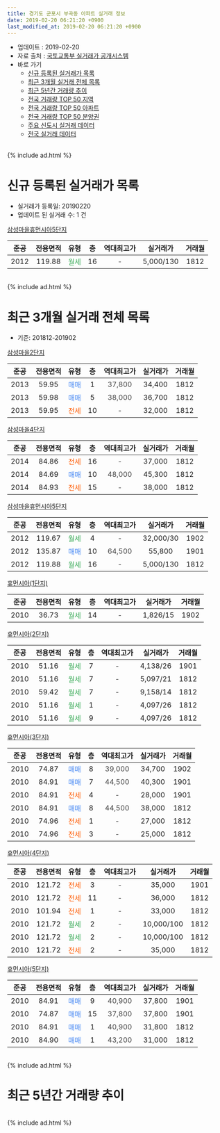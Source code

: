 ```yaml
---
title: 경기도 군포시 부곡동 아파트 실거래 정보
date: 2019-02-20 06:21:20 +0900
last_modified_at: 2019-02-20 06:21:20 +0900
---
```


* 업데이트 : 2019-02-20
* 자료 출처 : [국토교통부 실거래가 공개시스템](http://rt.molit.go.kr)
* 바로 가기
    * [신규 등록된 실거래가 목록](#신규-등록된-실거래가-목록)
    * [최근 3개월 실거래 전체 목록](#최근-3개월-실거래-전체-목록)
    * [최근 5년간 거래량 추이](#최근-5년간-거래량-추이)
    * [전국 거래량 TOP 50 지역](https://inasie.github.io/apt-trade-info/최근-3개월-전국에서-가장-거래가-많이-발생한-지역)
    * [전국 거래량 TOP 50 아파트](https://inasie.github.io/apt-trade-info/최근-3개월-전국에서-가장-거래가-많이-발생한-아파트)
    * [전국 거래량 TOP 50 분양권](https://inasie.github.io/apt-trade-info/최근-3개월-전국에서-가장-거래가-많이-발생한-분양권)
    * [주요 신도시 실거래 데이터](https://inasie.github.io/apt-trade-info/주요-신도시)
    * [전국 실거래 데이터](https://inasie.github.io/apt-trade-info/전국)
<br>
{% include ad.html %}
<br>

# 신규 등록된 실거래가 목록
* 실거래가 등록일: 20190220
* 업데이트 된 실거래 수: 1 건


[삼성마을휴먼시아5단지](https://search.naver.com/search.naver?query=%EA%B2%BD%EA%B8%B0%EB%8F%84+%EA%B5%B0%ED%8F%AC%EC%8B%9C+%EB%B6%80%EA%B3%A1%EB%8F%99+%EC%82%BC%EC%84%B1%EB%A7%88%EC%9D%84%ED%9C%B4%EB%A8%BC%EC%8B%9C%EC%95%845%EB%8B%A8%EC%A7%80)

|준공|전용면적|유형|층|역대최고가|실거래가|거래월|
|:---:|:---:|:---:|:---:|:---:|:---:|:---:|
|2012|119.88|<span style="color:#34a853">월세</span>|16|<span style="color:#444444">-</span>|5,000/130|1812|


<br>
{% include ad.html %}
<br>

# 최근 3개월 실거래 전체 목록
* 기준: 201812-201902


[삼성마을2단지](https://search.naver.com/search.naver?query=%EA%B2%BD%EA%B8%B0%EB%8F%84+%EA%B5%B0%ED%8F%AC%EC%8B%9C+%EB%B6%80%EA%B3%A1%EB%8F%99+%EC%82%BC%EC%84%B1%EB%A7%88%EC%9D%842%EB%8B%A8%EC%A7%80)

|준공|전용면적|유형|층|역대최고가|실거래가|거래월|
|:---:|:---:|:---:|:---:|:---:|:---:|:---:|
|2013|59.95|<span style="color:#4285f3">매매</span>|1|<span style="color:#444444">37,800</span>|34,400|1812|
|2013|59.98|<span style="color:#4285f3">매매</span>|5|<span style="color:#444444">38,000</span>|36,700|1812|
|2013|59.95|<span style="color:#ff5a00">전세</span>|10|<span style="color:#444444">-</span>|32,000|1812|

[삼성마을4단지](https://search.naver.com/search.naver?query=%EA%B2%BD%EA%B8%B0%EB%8F%84+%EA%B5%B0%ED%8F%AC%EC%8B%9C+%EB%B6%80%EA%B3%A1%EB%8F%99+%EC%82%BC%EC%84%B1%EB%A7%88%EC%9D%844%EB%8B%A8%EC%A7%80)

|준공|전용면적|유형|층|역대최고가|실거래가|거래월|
|:---:|:---:|:---:|:---:|:---:|:---:|:---:|
|2014|84.86|<span style="color:#ff5a00">전세</span>|16|<span style="color:#444444">-</span>|37,000|1812|
|2014|84.69|<span style="color:#4285f3">매매</span>|10|<span style="color:#444444">48,000</span>|45,300|1812|
|2014|84.93|<span style="color:#ff5a00">전세</span>|15|<span style="color:#444444">-</span>|38,000|1812|

[삼성마을휴먼시아5단지](https://search.naver.com/search.naver?query=%EA%B2%BD%EA%B8%B0%EB%8F%84+%EA%B5%B0%ED%8F%AC%EC%8B%9C+%EB%B6%80%EA%B3%A1%EB%8F%99+%EC%82%BC%EC%84%B1%EB%A7%88%EC%9D%84%ED%9C%B4%EB%A8%BC%EC%8B%9C%EC%95%845%EB%8B%A8%EC%A7%80)

|준공|전용면적|유형|층|역대최고가|실거래가|거래월|
|:---:|:---:|:---:|:---:|:---:|:---:|:---:|
|2012|119.67|<span style="color:#34a853">월세</span>|4|<span style="color:#444444">-</span>|32,000/30|1902|
|2012|135.87|<span style="color:#4285f3">매매</span>|10|<span style="color:#444444">64,500</span>|55,800|1901|
|2012|119.88|<span style="color:#34a853">월세</span>|16|<span style="color:#444444">-</span>|5,000/130|1812|

[휴먼시아(1단지)](https://search.naver.com/search.naver?query=%EA%B2%BD%EA%B8%B0%EB%8F%84+%EA%B5%B0%ED%8F%AC%EC%8B%9C+%EB%B6%80%EA%B3%A1%EB%8F%99+%ED%9C%B4%EB%A8%BC%EC%8B%9C%EC%95%84%281%EB%8B%A8%EC%A7%80%29)

|준공|전용면적|유형|층|역대최고가|실거래가|거래월|
|:---:|:---:|:---:|:---:|:---:|:---:|:---:|
|2010|36.73|<span style="color:#34a853">월세</span>|14|<span style="color:#444444">-</span>|1,826/15|1902|

[휴먼시아(2단지)](https://search.naver.com/search.naver?query=%EA%B2%BD%EA%B8%B0%EB%8F%84+%EA%B5%B0%ED%8F%AC%EC%8B%9C+%EB%B6%80%EA%B3%A1%EB%8F%99+%ED%9C%B4%EB%A8%BC%EC%8B%9C%EC%95%84%282%EB%8B%A8%EC%A7%80%29)

|준공|전용면적|유형|층|역대최고가|실거래가|거래월|
|:---:|:---:|:---:|:---:|:---:|:---:|:---:|
|2010|51.16|<span style="color:#34a853">월세</span>|7|<span style="color:#444444">-</span>|4,138/26|1901|
|2010|51.16|<span style="color:#34a853">월세</span>|7|<span style="color:#444444">-</span>|5,097/21|1812|
|2010|59.42|<span style="color:#34a853">월세</span>|7|<span style="color:#444444">-</span>|9,158/14|1812|
|2010|51.16|<span style="color:#34a853">월세</span>|1|<span style="color:#444444">-</span>|4,097/26|1812|
|2010|51.16|<span style="color:#34a853">월세</span>|9|<span style="color:#444444">-</span>|4,097/26|1812|

[휴먼시아(3단지)](https://search.naver.com/search.naver?query=%EA%B2%BD%EA%B8%B0%EB%8F%84+%EA%B5%B0%ED%8F%AC%EC%8B%9C+%EB%B6%80%EA%B3%A1%EB%8F%99+%ED%9C%B4%EB%A8%BC%EC%8B%9C%EC%95%84%283%EB%8B%A8%EC%A7%80%29)

|준공|전용면적|유형|층|역대최고가|실거래가|거래월|
|:---:|:---:|:---:|:---:|:---:|:---:|:---:|
|2010|74.87|<span style="color:#4285f3">매매</span>|8|<span style="color:#444444">39,000</span>|34,700|1902|
|2010|84.91|<span style="color:#4285f3">매매</span>|7|<span style="color:#444444">44,500</span>|40,300|1901|
|2010|84.91|<span style="color:#ff5a00">전세</span>|4|<span style="color:#444444">-</span>|28,000|1901|
|2010|84.91|<span style="color:#4285f3">매매</span>|8|<span style="color:#444444">44,500</span>|38,000|1812|
|2010|74.96|<span style="color:#ff5a00">전세</span>|1|<span style="color:#444444">-</span>|27,000|1812|
|2010|74.96|<span style="color:#ff5a00">전세</span>|3|<span style="color:#444444">-</span>|25,000|1812|

[휴먼시아(4단지)](https://search.naver.com/search.naver?query=%EA%B2%BD%EA%B8%B0%EB%8F%84+%EA%B5%B0%ED%8F%AC%EC%8B%9C+%EB%B6%80%EA%B3%A1%EB%8F%99+%ED%9C%B4%EB%A8%BC%EC%8B%9C%EC%95%84%284%EB%8B%A8%EC%A7%80%29)

|준공|전용면적|유형|층|역대최고가|실거래가|거래월|
|:---:|:---:|:---:|:---:|:---:|:---:|:---:|
|2010|121.72|<span style="color:#ff5a00">전세</span>|3|<span style="color:#444444">-</span>|35,000|1901|
|2010|121.72|<span style="color:#ff5a00">전세</span>|11|<span style="color:#444444">-</span>|36,000|1812|
|2010|101.94|<span style="color:#ff5a00">전세</span>|1|<span style="color:#444444">-</span>|33,000|1812|
|2010|121.72|<span style="color:#34a853">월세</span>|2|<span style="color:#444444">-</span>|10,000/100|1812|
|2010|121.72|<span style="color:#34a853">월세</span>|2|<span style="color:#444444">-</span>|10,000/100|1812|
|2010|121.72|<span style="color:#ff5a00">전세</span>|2|<span style="color:#444444">-</span>|35,000|1812|

[휴먼시아(5단지)](https://search.naver.com/search.naver?query=%EA%B2%BD%EA%B8%B0%EB%8F%84+%EA%B5%B0%ED%8F%AC%EC%8B%9C+%EB%B6%80%EA%B3%A1%EB%8F%99+%ED%9C%B4%EB%A8%BC%EC%8B%9C%EC%95%84%285%EB%8B%A8%EC%A7%80%29)

|준공|전용면적|유형|층|역대최고가|실거래가|거래월|
|:---:|:---:|:---:|:---:|:---:|:---:|:---:|
|2010|84.91|<span style="color:#4285f3">매매</span>|9|<span style="color:#444444">40,900</span>|37,800|1901|
|2010|74.87|<span style="color:#4285f3">매매</span>|15|<span style="color:#444444">37,800</span>|37,800|1901|
|2010|84.91|<span style="color:#4285f3">매매</span>|1|<span style="color:#444444">40,900</span>|31,800|1812|
|2010|84.90|<span style="color:#4285f3">매매</span>|1|<span style="color:#444444">43,200</span>|31,000|1812|


<br>
{% include ad.html %}
<br>

# 최근 5년간 거래량 추이


<div style="width:100%;">
    <canvas id="deal_progress" height="200"></canvas>
</div>

<script>
new Chart(document.getElementById("deal_progress"), {
    type: 'line',
    data: {
        labels: ['201402','201403','201404','201405','201406','201407','201408','201409','201410','201411','201412','201501','201502','201503','201504','201505','201506','201507','201508','201509','201510','201511','201512','201601','201602','201603','201604','201605','201606','201607','201608','201609','201610','201611','201612','201701','201702','201703','201704','201705','201706','201707','201708','201709','201710','201711','201712','201801','201802','201803','201804','201805','201806','201807','201808','201809','201810','201811','201812','201901','201902'],
        datasets: [{
            label: '매매',
            pointRadius: 1,
            data: [9, 14, 13, 8, 7, 13, 22, 20, 24, 12, 10, 26, 9, 20, 14, 14, 15, 17, 14, 16, 16, 13, 8, 9, 13, 20, 12, 16, 25, 14, 15, 20, 17, 9, 5, 3, 10, 12, 8, 18, 17, 15, 9, 9, 12, 17, 7, 9, 10, 5, 8, 8, 10, 1, 17, 23, 18, 9, 6, 4, 1],
            borderColor: "rgba(255, 201, 14, 1)",
            backgroundColor: "rgba(255, 201, 14, 0.5)",
            fill: false,
            lineTension: 0
        },{
            label: '전월세',
            pointRadius: 1,
            data: [13, 36, 15, 67, 46, 66, 28, 17, 10, 16, 15, 10, 6, 12, 9, 14, 9, 25, 19, 10, 15, 11, 9, 9, 13, 36, 19, 38, 20, 22, 51, 8, 11, 19, 12, 13, 9, 12, 17, 11, 8, 13, 13, 10, 13, 15, 14, 8, 12, 29, 13, 33, 17, 18, 66, 15, 15, 12, 15, 3, 2],
            borderColor: "rgba(0, 141, 185, 1)",
            backgroundColor: "rgba(0, 141, 185, 0.5)",
            fill: false,
            lineTension: 0
        }
        ]
    },
    options: {
        responsive: true,
        title: {
            display: false
        },
        tooltips: {
            mode: 'index',
            intersect: false
        },
        hover: {
            mode: 'nearest',
            intersect: true
        },
        scales: {
            xAxes: [{
                display: true,
                scaleLabel: {
                    display: true,
                    labelString: '년/월'
                }
            }],
            yAxes: [{
                display: true,
                ticks: {
                    suggestedMin: 0,
                },
                scaleLabel: {
                    display: true,
                    labelString: '실거래 수'
                }
            }]
        }
    }
});

</script>


<br>
{% include ad.html %}
<br>

